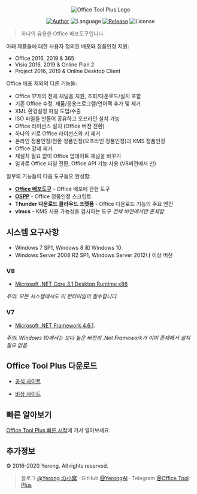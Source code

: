 ﻿#

<p align="center">
<img alt="Office Tool Plus Logo" src="https://otp.landian.vip/static/images/logo.png"/>
</p>

<p align="center">
<a href="https://www.coolhub.top/" target="_blank"><img alt="Author" src="https://img.shields.io/badge/Author-Yerong-blue?style=flat-square"/></a>
<img alt="Language" src="https://img.shields.io/badge/Language-C%23-green?style=flat-square"/>
<a href="https://otp.landian.vip/" target="_blank"><img alt="Release" src="https://img.shields.io/github/v/release/YerongAI/Office-Tool?style=flat-square"/></a>
<img alt="License" src="https://img.shields.io/github/license/YerongAI/Office-Tool?style=flat-square"/>
</p>

 > 하나의 유용한 Office 배포도구입니다.

아래 제품들에 대한 사용자 정의된 배포와 정품인정 지원:

- Office 2016, 2019 & 365
- Visio 2016, 2019 & Online Plan 2
- Project 2016, 2019 & Online Desktop Client

Office 배포 제외의 다른 기능들:

- Office 17개의 전체 채널을 지원, 조회/다운로드/설치 포함
- 기존 Office 수정, 제품/응용프로그램/언어팩 추가 및 제거
- XML 환경설정 파일 도입/수출
- ISO 파일을 만들어 공유하고 오프라인 설치 가능
- Office 라이선스 설치 (Office 버전 전환)
- 하나의 키로 Office 라이선스와 키 제거
- 온라인 정품인정/전환 정품인정(오프라인 정품인정)과 KMS 정품인정
- Office 강제 제거
- 재설치 필요 없이 Office 업데이트 채널을 바꾸기
- 일과로 Office 파일 전환, Office API 기능 사용 (V8버전에서 만)

일부의 기능들이 다음 도구들오 완성함:

- **[Office 배포도구](https://docs.microsoft.com/en-us/deployoffice/overview-office-deployment-tool)** - Office 배포에 관한 도구
- **[OSPP](https://docs.microsoft.com/en-us/DeployOffice/vlactivation/tools-to-manage-volume-activation-of-office)** - Office 정품인정 스크립트
- **Thunder 다운로드 클라우드 프랫폼** - Office 다운로드 기능의 주요 엔진
- **vlmcs** - KMS 사용 가능성을 검사하는 도구 *전체 버전에서만 존재함*

## 시스템 요구사항

- Windows 7 SP1, Windows 8 和 Windows 10.
- Windows Server 2008 R2 SP1, Windows Server 2012나 이상 버전

### V8

- [Microsoft .NET Core 3.1 Desktop Runtime x86](https://dotnet.microsoft.com/download/dotnet-core/3.1)

*주의: 모든 시스템에서도 이 런타이임이 필수합니다.*

### V7

- [Microsoft .NET Framework 4.6.1](http://go.microsoft.com/fwlink/?LinkId=780597).

*주의: Windows 10에서는 보다 높은 버전의 .Net Framework가 이미 존재해서 설치 필요 없음.*

## Office Tool Plus 다운로드

- [공식 사이트](https://otp.landian.vip/)

- [비상 사이트](https://download.coolhub.top/)

## 빠른 알아보기

[Office Tool Plus 빠른 시작](https://github.com/YerongAI/Office-Tool/wiki/Office-Tool-Plus-Quick-Start)에 가서 알아보세요.

## 추가정보

© 2016-2020 Yerong. All rights reserved.

> 블로그 [@Yerong の小窝](https://www.coolhub.top/) · GitHub [@YerongAI](https://github.com/YerongAI) · Telegram [@Office Tool Plus](https://t.me/otp_channel)
